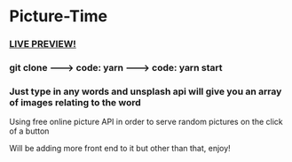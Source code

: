 <h1>Picture-Time</h1> <a href="www.dtgtec.com"><h3>LIVE PREVIEW!</h3></a>

<h3>git clone ---> code: <span>yarn</span> ---> code: <span>yarn start</span></h3>

<h3>Just type in any words and unsplash api will give you an array of images relating to the word </h3>

<p>Using free online picture API in order to serve random pictures on the click of a button</p>

<span>Will be adding more front end to it but other than that, enjoy!</span>
